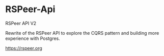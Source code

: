 # RSPeer-Api
RSPeer API V2

Rewrite of the RSPeer API to explore the CQRS pattern and building more experience with Postgres.

https://rspeer.org
